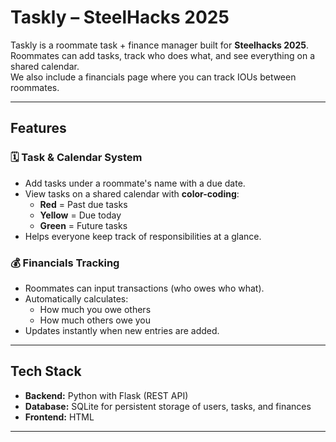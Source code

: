 # Taskly – SteelHacks 2025

Taskly is a roommate task + finance manager built for **Steelhacks 2025**.  
Roommates can add tasks, track who does what, and see everything on a shared calendar.  
We also include a financials page where you can track IOUs between roommates.

---

## Features

### 🗓 Task & Calendar System
- Add tasks under a roommate's name with a due date.
- View tasks on a shared calendar with **color-coding**:
  - **Red** = Past due tasks  
  - **Yellow** = Due today  
  - **Green** = Future tasks
- Helps everyone keep track of responsibilities at a glance.

### 💰 Financials Tracking
- Roommates can input transactions (who owes who what).
- Automatically calculates:
  - How much you owe others
  - How much others owe you
- Updates instantly when new entries are added.

---

## Tech Stack

- **Backend:** Python with Flask (REST API)
- **Database:** SQLite for persistent storage of users, tasks, and finances
- **Frontend:** HTML 

---


